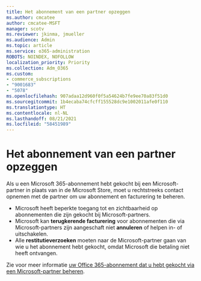 ```yaml
---
title: Het abonnement van een partner opzeggen
ms.author: cmcatee
author: cmcatee-MSFT
manager: scotv
ms.reviewer: jkinma, jmueller
ms.audience: Admin
ms.topic: article
ms.service: o365-administration
ROBOTS: NOINDEX, NOFOLLOW
localization_priority: Priority
ms.collection: Adm_O365
ms.custom:
- commerce_subscriptions
- "9001683"
- "5078"
ms.openlocfilehash: 907adaa12d960f0f5a54624b7fe9ee70a83f51d0
ms.sourcegitcommit: 1b4ecaba74cfcff155528dc9e1002011afe0f110
ms.translationtype: HT
ms.contentlocale: nl-NL
ms.lasthandoff: 08/21/2021
ms.locfileid: "58451989"
---
```

# <a name="cancel-subscription-from-partner"></a>Het abonnement van een partner opzeggen

Als u een Microsoft 365-abonnement hebt gekocht bij een Microsoft-partner in plaats van in de Microsoft Store, moet u rechtstreeks contact opnemen met de partner om uw abonnement en facturering te beheren.

- Microsoft heeft beperkte toegang tot en zichtbaarheid op abonnementen die zijn gekocht bij Microsoft-partners. 
- Microsoft kan **terugkerende facturering** voor abonnementen die via Microsoft-partners zijn aangeschaft niet **annuleren** of helpen in- of uitschakelen. 
- Alle **restitutieverzoeken** moeten naar de Microsoft-partner gaan van wie u het abonnement hebt gekocht, omdat Microsoft die betaling niet heeft ontvangen. 

Zie voor meer informatie [uw Office 365-abonnement dat u hebt gekocht via een Microsoft-partner beheren](https://support.microsoft.com/help/4230739/microsoft-account-manage-office-365-subscription-from-third-party). 
